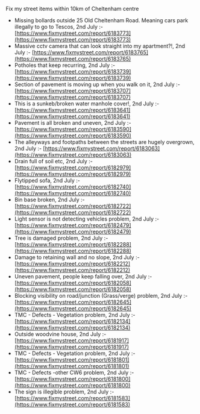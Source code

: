 Fix my street items within 10km of Cheltenham centre

<!-- fix_marker starts -->

- Missing bollards outside 25 Old Cheltenham Road. Meaning cars park illegally to go to Tescos, 2nd July :- [https://www.fixmystreet.com/report/6183773](https://www.fixmystreet.com/report/6183773)
- Massive cctv camera that can look straight into my apartment?!, 2nd July :- [https://www.fixmystreet.com/report/6183765](https://www.fixmystreet.com/report/6183765)
- Potholes that keep recurring, 2nd July :- [https://www.fixmystreet.com/report/6183739](https://www.fixmystreet.com/report/6183739)
- Section of pavement is moving up when you walk on it, 2nd July :- [https://www.fixmystreet.com/report/6183707](https://www.fixmystreet.com/report/6183707)
- This is a sunkeb/broken water manhole cover!, 2nd July :- [https://www.fixmystreet.com/report/6183641](https://www.fixmystreet.com/report/6183641)
- Pavement is all broken and uneven, 2nd July :- [https://www.fixmystreet.com/report/6183590](https://www.fixmystreet.com/report/6183590)
- The alleyways and footpaths between the streets are hugely overgrown, 2nd July :- [https://www.fixmystreet.com/report/6183063](https://www.fixmystreet.com/report/6183063)
- Drain full of soil etc, 2nd July :- [https://www.fixmystreet.com/report/6182979](https://www.fixmystreet.com/report/6182979)
- Flytipped sofa, 2nd July :- [https://www.fixmystreet.com/report/6182740](https://www.fixmystreet.com/report/6182740)
- Bin base broken, 2nd July :- [https://www.fixmystreet.com/report/6182722](https://www.fixmystreet.com/report/6182722)
- Light sensor is not detecting vehicles problem, 2nd July :- [https://www.fixmystreet.com/report/6182479](https://www.fixmystreet.com/report/6182479)
- Tree is damaged problem, 2nd July :- [https://www.fixmystreet.com/report/6182288](https://www.fixmystreet.com/report/6182288)
- Damage to retaining wall and no slope, 2nd July :- [https://www.fixmystreet.com/report/6182212](https://www.fixmystreet.com/report/6182212)
- Uneven pavement, people keep falling over, 2nd July :- [https://www.fixmystreet.com/report/6182058](https://www.fixmystreet.com/report/6182058)
- Blocking visibility on road/junction (Grass/verge) problem, 2nd July :- [https://www.fixmystreet.com/report/6182645](https://www.fixmystreet.com/report/6182645)
- TMC - Defects - Vegetation problem, 2nd July :- [https://www.fixmystreet.com/report/6182134](https://www.fixmystreet.com/report/6182134)
- Outside woodvine house, 2nd July :- [https://www.fixmystreet.com/report/6181917](https://www.fixmystreet.com/report/6181917)
- TMC - Defects - Vegetation problem, 2nd July :- [https://www.fixmystreet.com/report/6181801](https://www.fixmystreet.com/report/6181801)
- TMC - Defects -other CW6 problem, 2nd July :- [https://www.fixmystreet.com/report/6181800](https://www.fixmystreet.com/report/6181800)
- The sign is illegible problem, 2nd July :- [https://www.fixmystreet.com/report/6181583](https://www.fixmystreet.com/report/6181583)

<!-- fix_marker ends -->